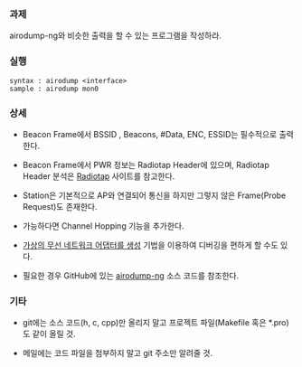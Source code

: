 ### 과제
airodump-ng와 비슷한 출력을 할 수 있는 프로그램을 작성하라.

### 실행
```
syntax : airodump <interface>
sample : airodump mon0
```

### 상세
* Beacon Frame에서 BSSID , Beacons, #Data, ENC, ESSID는 필수적으로 출력한다.

* Beacon Frame에서 PWR 정보는 Radiotap Header에 있으며, Radiotap Header 분석은 [Radiotap](https://www.radiotap.org) 사이트를 참고한다.

* Station은 기본적으로 AP와 연결되어 통신을 하지만 그렇지 않은 Frame(Probe Request)도 존재한다.

* 가능하다면 Channel Hopping 기능을 추가한다.

* [가상의 무선 네트워크 어댑터를 생성](https://gilgil.gitlab.io/2020/08/31/1.html) 기법을 이용하여 디버깅을 편하게 할 수도 있다.

* 필요한 경우 GitHub에 있는 [airodump-ng](https://github.com/aircrack-ng/aircrack-ng/tree/master/src/airodump-ng) 소스 코드를 참조한다.

### 기타
* git에는 소스 코드(h, c, cpp)만 올리지 말고 프로젝트 파일(Makefile 혹은 *.pro)도 같이 올릴 것.

* 메일에는 코드 파일을 첨부하지 말고 git 주소만 알려줄 것.
